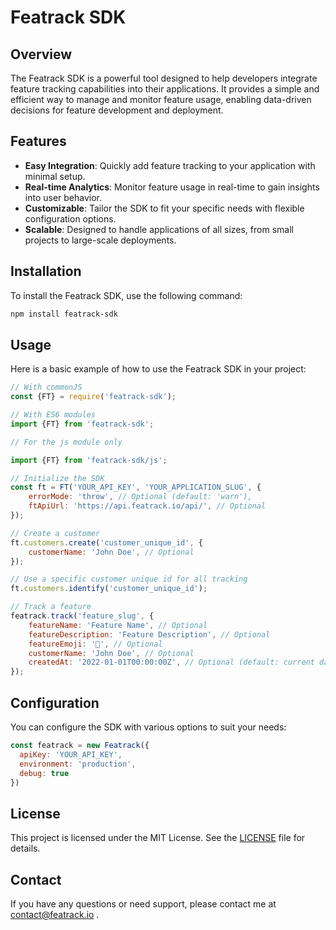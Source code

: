 # Featrack SDK

## Overview
The Featrack SDK is a powerful tool designed to help developers integrate feature tracking capabilities into their applications. It provides a simple and efficient way to manage and monitor feature usage, enabling data-driven decisions for feature development and deployment.

## Features
- **Easy Integration**: Quickly add feature tracking to your application with minimal setup.
- **Real-time Analytics**: Monitor feature usage in real-time to gain insights into user behavior.
- **Customizable**: Tailor the SDK to fit your specific needs with flexible configuration options.
- **Scalable**: Designed to handle applications of all sizes, from small projects to large-scale deployments.

## Installation
To install the Featrack SDK, use the following command:

```bash
npm install featrack-sdk
```

## Usage
Here is a basic example of how to use the Featrack SDK in your project:

```javascript
// With commonJS
const {FT} = require('featrack-sdk');

// With ES6 modules
import {FT} from 'featrack-sdk';

// For the js module only

import {FT} from 'featrack-sdk/js';

// Initialize the SDK
const ft = FT('YOUR_API_KEY', 'YOUR_APPLICATION_SLUG', {
    errorMode: 'throw', // Optional (default: 'warn'),
    ftApiUrl: 'https://api.featrack.io/api/', // Optional
});

// Create a customer
ft.customers.create('customer_unique_id', {
    customerName: 'John Doe', // Optional
});

// Use a specific customer unique id for all tracking
ft.customers.identify('customer_unique_id');

// Track a feature
featrack.track('feature_slug', {
    featureName: 'Feature Name', // Optional
    featureDescription: 'Feature Description', // Optional
    featureEmoji: '🚀', // Optional
    customerName: 'John Doe', // Optional
    createdAt: '2022-01-01T00:00:00Z', // Optional (default: current date/time)
});

```

## Configuration
You can configure the SDK with various options to suit your needs:

```javascript
const featrack = new Featrack({
  apiKey: 'YOUR_API_KEY',
  environment: 'production',
  debug: true
})
```

<!-- ## Documentation
For detailed documentation and advanced usage, please visit our [official documentation](https://example.com/docs). -->

<!-- ## Contributing
We welcome contributions! Please see our [contributing guidelines](https://example.com/contributing) for more information. -->

## License
This project is licensed under the MIT License. See the [LICENSE](LICENSE) file for details.

## Contact
If you have any questions or need support, please contact me at contact@featrack.io .
